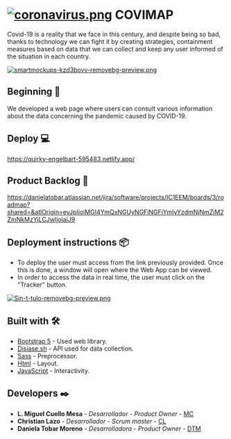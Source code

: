 # [![coronavirus.png](https://i.postimg.cc/7L3k0Chj/coronavirus.png)](https://postimg.cc/Ty3FX3rc) COVIMAP 

Covid-19 is a reality that we face in this century, and despite being so bad, thanks to technology we can fight it by creating strategies, containment measures based on data that we can collect and keep any user informed of the situation in each country.

[![smartmockups-kzd3bovv-removebg-preview.png](https://i.postimg.cc/x17TWg0F/smartmockups-kzd3bovv-removebg-preview.png)](https://postimg.cc/0zYsSYKp)

## Beginning  🚀
We developed a web page where users can consult various information about the data concerning the pandemic caused by COVID-19.

## Deploy 💻

https://quirky-engelbart-595483.netlify.app/


## Product Backlog 📎

https://danielatobar.atlassian.net/jira/software/projects/IC1EEM/boards/3/roadmap?shared=&atlOrigin=eyJpIjoiMGI4YmQxNGUyNGFiNGFiYmIyYzdmNjNmZjM2ZmNkMzYiLCJwIjoiaiJ9

## Deployment instructions  📦

- To deploy the user must access from the link previously provided. Once this is done, a window will open where the Web App can be viewed. 
- In order to access the data in real time, the user must click on the "Tracker" button. 

[![Sin-t-tulo-removebg-preview.png](https://i.postimg.cc/BbvSsxs2/Sin-t-tulo-removebg-preview.png)](https://postimg.cc/qh9Vx6N7)

## Built with 🛠️

* [Bootstrap 5](https://getbootstrap.com/docs/5.0/getting-started/introduction/) - Used web library. 
* [Disiase.sh](https://corona.lmao.ninja/) - API used for data collection.
* [Sass](https://sass-lang.com/) - Preprocessor. 
* [Html]() - Layout.
* [JavaScript]() - Interactivity.

## Developers ✒️

* **L. Miguel Cuello Mesa** - *Desarrollador - Product Owner* - [MC](https://github.com/migcm06)
* **Christian Lazo** - *Desarrollador - Scrum master* - [CL](https://github.com/christianlazo2020)
* **Daniela Tobar Moreno** - *Desarrolladora - Product Owner* - [DTM](https://github.com/DanielaTob)


